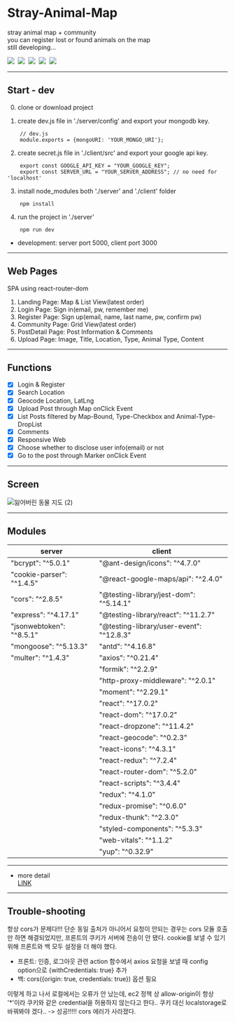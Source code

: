# Stray-Animal-Map

stray animal map + community  
you can register lost or found animals on the map  
still developing...

<p>
<img src="https://img.shields.io/badge/React.js-61DAFB?style=flat-square&logo=react&logoColor=black">&nbsp;
<img src="https://img.shields.io/badge/Node.js-339933?style=flat-square&logo=Node.js&logoColor=white"/>&nbsp;
<img src="https://img.shields.io/badge/MongoDB-47A248?style=flat-square&logo=MongoDB&logoColor=white"/>&nbsp;
<img src="https://img.shields.io/badge/GoogleMapsAPI-4285f4?style=flat-square&logo=Google Maps&logoColor=white"/>&nbsp;
<img src="https://img.shields.io/badge/AWS-232F3E?style=flat-square&logo=Amazon AWS&logoColor=white"/>&nbsp;
</p>

---

## Start - dev

0. clone or download project

1. create dev.js file in './server/config' and export your mongodb key.

```JS
    // dev.js
    module.exports = {mongoURI: 'YOUR_MONGO_URI'};

```

2. create secret.js file in './client/src' and export your google api key.

```JS
    export const GOOGLE_API_KEY = "YOUR_GOOGLE_KEY";
    export const SERVER_URL = "YOUR_SERVER_ADDRESS"; // no need for 'localhost'
```

3. install node_modules both './server' and './client' folder

```
    npm install
```

4. run the project in './server'

```
    npm run dev
```

- development: server port 5000, client port 3000

---

## Web Pages

SPA using react-router-dom

1. Landing Page: Map & List View(latest order)
2. Login Page: Sign in(email, pw, remember me)
3. Register Page: Sign up(email, name, last name, pw, confirm pw)
4. Community Page: Grid View(latest order)
5. PostDetail Page: Post Information & Comments
6. Upload Page: Image, Title, Location, Type, Animal Type, Content

---

## Functions

- [x] Login & Register
- [x] Search Location
- [x] Geocode Location, LatLng
- [x] Upload Post through Map onClick Event
- [x] List Posts filtered by Map-Bound, Type-Checkbox and Animal-Type-DropList
- [x] Comments
- [x] Responsive Web
- [x] Choose whether to disclose user info(email) or not
- [x] Go to the post through Marker onClick Event

---

## Screen

![잃어버린 동물 지도 (2)](https://user-images.githubusercontent.com/54002105/143589099-12932b20-1efe-490a-bc19-aec3b21f4e84.gif)

---

## Modules

| server                    | client                                   |
| ------------------------- | ---------------------------------------- |
| "bcrypt": "^5.0.1"        | "@ant-design/icons": "^4.7.0"            |
| "cookie-parser": "^1.4.5" | "@react-google-maps/api": "^2.4.0"       |
| "cors": "^2.8.5"          | "@testing-library/jest-dom": "^5.14.1"   |
| "express": "^4.17.1"      | "@testing-library/react": "^11.2.7"      |
| "jsonwebtoken": "^8.5.1"  | "@testing-library/user-event": "^12.8.3" |
| "mongoose": "^5.13.3"     | "antd": "^4.16.8"                        |
| "multer": "^1.4.3"        | "axios": "^0.21.4"                       |
|                           | "formik": "^2.2.9"                       |
|                           | "http-proxy-middleware": "^2.0.1"        |
|                           | "moment": "^2.29.1"                      |
|                           | "react": "^17.0.2"                       |
|                           | "react-dom": "^17.0.2"                   |
|                           | "react-dropzone": "^11.4.2"              |
|                           | "react-geocode": "^0.2.3"                |
|                           | "react-icons": "^4.3.1"                  |
|                           | "react-redux": "^7.2.4"                  |
|                           | "react-router-dom": "^5.2.0"             |
|                           | "react-scripts": "^3.4.4"                |
|                           | "redux": "^4.1.0"                        |
|                           | "redux-promise": "^0.6.0"                |
|                           | "redux-thunk": "^2.3.0"                  |
|                           | "styled-components": "^5.3.3"            |
|                           | "web-vitals": "^1.1.2"                   |
|                           | "yup": "^0.32.9"                         |

---

- more detail  
  <a href="https://first-daisy-ddd.notion.site/Stray-Animal-Map-209a68fa7d974e60bf814b9282bd2ca1">LINK</a>

---

## Trouble-shooting

항상 cors가 문제다!!! 단순 동일 출처가 아니어서 요청이 안되는 경우는 cors 모듈 호출만 하면 해결되었지만, 프론트의 쿠키가 서버에 전송이 안 됐다. cookie를 보낼 수 있기 위해 프론트와 백 모두 설정을 더 해야 했다.

- 프론트: 인증, 로그아웃 관련 action 함수에서 axios 요청을 보낼 때 config option으로 {withCredentials: true} 추가
- 백: cors({origin: true, credentials: true}) 옵션 필요

이렇게 하고 나서 로컬에서는 오류가 안 났는데, ec2 정책 상 allow-origin이 항상 '\*'이라 쿠키와 같은 credential을 허용하지 않는다고 한다.. 쿠키 대신 localstorage로 바꿔봐야 겠다.. -> 성공!!!!! cors 에러가 사라졌다.

